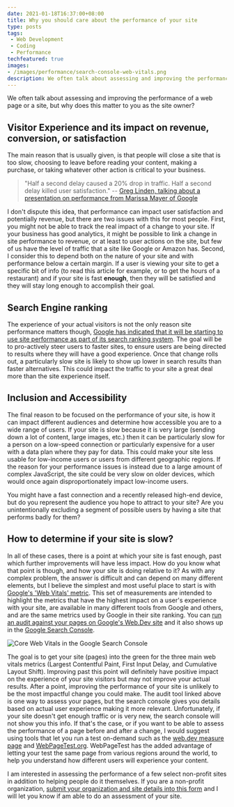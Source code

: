```yaml
---
date: 2021-01-18T16:37:00+08:00
title: Why you should care about the performance of your site
type: posts
tags:
 - Web Development
 - Coding
 - Performance
techfeatured: true
images:
- /images/performance/search-console-web-vitals.png
description: We often talk about assessing and improving the performance of a web page or a site, but why does this matter to you as a site owner?
---
```

We often talk about assessing and improving the performance of a web page or a site, but why does this matter to you as the site owner?

## Visitor Experience and its impact on revenue, conversion, or satisfaction

The main reason that is usually given, is that people will close a site that is too slow, choosing to leave before reading your content, making a purchase, or taking whatever other action is critical to your business.

> "Half a second delay caused a 20% drop in traffic. Half a second delay killed user satisfaction."
> -- [Greg Linden, talking about a presentation on performance from Marissa Mayer of Google](https://glinden.blogspot.com/2006/11/marissa-mayer-at-web-20.html)

I don't dispute this idea, that performance can impact user satisfaction and potentially revenue, but there are two issues with this for most people. First, you might not be able to track the real impact of a change to your site. If your business has good analytics, it might be possible to link a change in site performance to revenue, or at least to user actions on the site, but few of us have the level of traffic that a site like Google or Amazon has. Second, I consider this to depend both on the nature of your site and with performance below a certain margin. If a user is viewing your site to get a specific bit of info (to read this article for example, or to get the hours of a restaurant) and if your site is fast **enough**, then they will be satisfied and they will stay long enough to accomplish their goal.

## Search Engine ranking

The experience of your actual visitors is not the only reason site performance matters though, [Google has indicated that it will be starting to use site performance as part of its search ranking system](https://developers.google.com/search/blog/2020/05/evaluating-page-experience). The goal will be to pro-actively steer users to faster sites, to ensure users are being directed to results where they will have a good experience. Once that change rolls out, a particularly slow site is likely to show up lower in search results than faster alternatives. This could impact the traffic to your site a great deal more than the site experience itself.

## Inclusion and Accessibility

The final reason to be focused on the performance of your site, is how it can impact different audiences and determine how accessible you are to a wide range of users. If your site is slow because it is very large (sending down a lot of content, large images, etc.) then it can be particularly slow for a person on a low-speed connection or particularly expensive for a user with a data plan where they pay for data. This could make your site less usable for low-income users or users from different geographic regions. If the reason for your performance issues is instead due to a large amount of complex JavaScript, the site could be very slow on older devices, which would once again disproportionately impact low-income users.

You might have a fast connection and a recently released high-end device, but do you represent the audience you hope to attract to your site? Are you unintentionally excluding a segment of possible users by having a site that performs badly for them?

## How to determine if your site is slow?

In all of these cases, there is a point at which your site is fast enough, past which further improvements will have less impact. How do you know what that point is though, and how your site is doing relative to it? As with any complex problem, the answer is difficult and can depend on many different elements, but I believe the simplest and most useful place to start is with [Google's 'Web Vitals' metric](https://web.dev/vitals/). This set of measurements are intended to highlight the metrics that have the highest impact on a user's experience with your site, are available in many different tools from Google and others, and are the same metrics used by Google in their site ranking. You can [run an audit against your pages on Google's Web.Dev site](https://web.dev/measure/) and it also shows up in the [Google Search Console](https://search.google.com/search-console/about).

![Core Web Vitals in the Google Search Console](/images/performance/search-console-web-vitals.png)

The goal is to get your site (pages) into the green for the three main web vitals metrics (Largest Contentful Paint, First Input Delay, and Cumulative Layout Shift). Improving past this point will definitely have positive impact on the experience of your site visitors but may not improve your actual results. After a point, improving the performance of your site is unlikely to be the most impactful change you could make. The audit tool linked above is one way to assess your pages, but the search console gives you details based on actual user experience making it more relevant. Unfortunately, if your site doesn't get enough traffic or is very new, the search console will not show you this info. If that's the case, or if you want to be able to assess the performance of a page before and after a change, I would suggest using tools that let you run a test on-demand such as the [web.dev measure page](https://web.dev/measure/) and [WebPageTest.org](https://www.webpagetest.org/). WebPageTest has the added advantage of letting your test the same page from various regions around the world, to help you understand how different users will experience your content.

I am interested in assessing the performance of a few select non-profit sites in addition to helping people do it themselves. If you are a non-profit organization, [submit your organization and site details into this form](https://forms.office.com/Pages/ResponsePage.aspx?id=DQSIkWdsW0yxEjajBLZtrQAAAAAAAAAAAAEaZ0w4w3VURUdGQVg3Mk5COUFMSDhZNUZEM0xBSFNKQi4u) and I will let you know if am able to do an assessment of your site.

